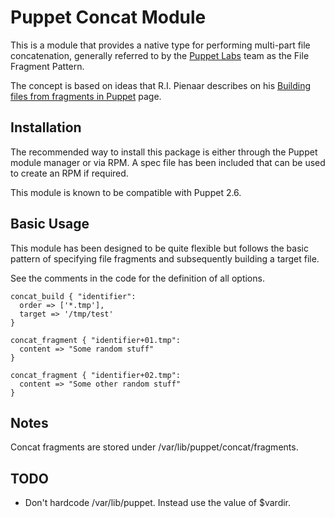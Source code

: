 Puppet Concat Module
====================

This is a module that provides a native type for performing multi-part file
concatenation, generally referred to by the [Puppet Labs](http://www.puppetlabs.com) team as the File
Fragment Pattern.

The concept is based on ideas that R.I. Pienaar describes on his [Building
files from fragments in Puppet](http://www.devco.net/archives/2010/02/19/building_files_from_fragments_with_puppet.php) page.

Installation
------------

The recommended way to install this package is either through the Puppet module
manager or via RPM. A spec file has been included that can be used to create an
RPM if required.

This module is known to be compatible with Puppet 2.6.

Basic Usage
-----------

This module has been designed to be quite flexible but follows the basic
pattern of specifying file fragments and subsequently building a target file. 

See the comments in the code for the definition of all options.

    concat_build { "identifier":
      order => ['*.tmp'],
      target => '/tmp/test'
    }

    concat_fragment { "identifier+01.tmp":
      content => "Some random stuff"
    }

    concat_fragment { "identifier+02.tmp":
      content => "Some other random stuff"
    }

Notes
-----

Concat fragments are stored under /var/lib/puppet/concat/fragments.

TODO
----

* Don't hardcode /var/lib/puppet. Instead use the value of $vardir.
